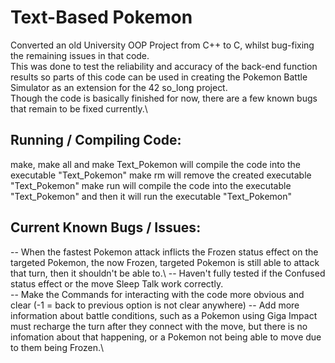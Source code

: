 # Text-Based Pokemon
Converted an old University OOP Project from C++ to C, whilst bug-fixing the remaining issues in that code.\
This was done to test the reliability and accuracy of the back-end function results so parts of this code can be used in creating the Pokemon Battle Simulator as an extension for the 42 so_long project.\
Though the code is basically finished for now, there are a few known bugs that remain to be fixed currently.\

## Running / Compiling Code:
make, make all and make Text_Pokemon will compile the code into the executable "Text_Pokemon"
make rm will remove the created executable "Text_Pokemon"
make run will compile the code into the executable "Text_Pokemon" and then it will run the executable "Text_Pokemon"

## Current Known Bugs / Issues:
--  When the fastest Pokemon attack inflicts the Frozen status effect on the targeted Pokemon, the now Frozen, targeted Pokemon is still able to attack that turn, then it shouldn't be able to.\ 
--  Haven't fully tested if the Confused status effect or the move Sleep Talk work correctly.\
--  Make the Commands for interacting with the code more obvious and clear (-1 = back to previous option is not clear anywhere)
--  Add more information about battle conditions, such as a Pokemon using Giga Impact must recharge the turn after they connect with the move, but there is no infomation about that happening, or a Pokemon not being able to move due to them being Frozen.\
